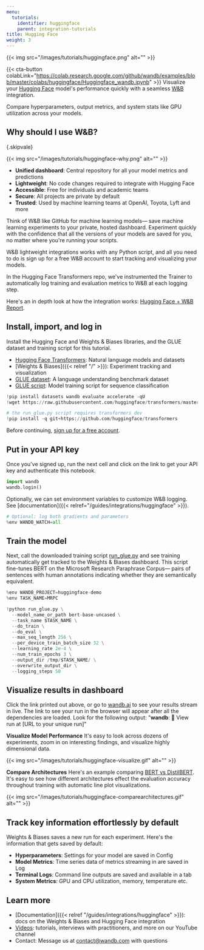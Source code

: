 ```yaml
---
menu:
  tutorials:
    identifier: huggingface
    parent: integration-tutorials
title: Hugging Face
weight: 3
---
```

{{< img src="/images/tutorials/huggingface.png" alt="" >}}

{{< cta-button colabLink="https://colab.research.google.com/github/wandb/examples/blob/master/colabs/huggingface/Huggingface_wandb.ipynb" >}}
Visualize your [Hugging Face](https://github.com/huggingface/transformers) model's performance quickly with a seamless [W&B](https://wandb.ai/site) integration.

Compare hyperparameters, output metrics, and system stats like GPU utilization across your models. 

## Why should I use W&B?
{.skipvale}

{{< img src="/images/tutorials/huggingface-why.png" alt="" >}}

- **Unified dashboard**: Central repository for all your model metrics and predictions
- **Lightweight**: No code changes required to integrate with Hugging Face
- **Accessible**: Free for individuals and academic teams
- **Secure**: All projects are private by default
- **Trusted**: Used by machine learning teams at OpenAI, Toyota, Lyft and more

Think of W&B like GitHub for machine learning models— save machine learning experiments to your private, hosted dashboard. Experiment quickly with the confidence that all the versions of your models are saved for you, no matter where you're running your scripts.

W&B lightweight integrations works with any Python script, and all you need to do is sign up for a free W&B account to start tracking and visualizing your models.

In the Hugging Face Transformers repo, we've instrumented the Trainer to automatically log training and evaluation metrics to W&B at each logging step.

Here's an in depth look at how the integration works: [Hugging Face + W&B Report](https://app.wandb.ai/jxmorris12/huggingface-demo/reports/Train-a-model-with-Hugging-Face-and-Weights-%26-Biases--VmlldzoxMDE2MTU).

## Install, import, and log in



Install the Hugging Face and Weights & Biases libraries, and the GLUE dataset and training script for this tutorial.
- [Hugging Face Transformers](https://github.com/huggingface/transformers): Natural language models and datasets
- [Weights & Biases]({{< relref "/" >}}): Experiment tracking and visualization
- [GLUE dataset](https://gluebenchmark.com/): A language understanding benchmark dataset
- [GLUE script](https://github.com/huggingface/transformers/blob/master/examples/run_glue.py): Model training script for sequence classification


```python
!pip install datasets wandb evaluate accelerate -qU
!wget https://raw.githubusercontent.com/huggingface/transformers/master/examples/pytorch/text-classification/run_glue.py
```


```python
# the run_glue.py script requires transformers dev
!pip install -q git+https://github.com/huggingface/transformers
```

Before continuing, [sign up for a free account](https://app.wandb.ai/login?signup=true).

## Put in your API key

Once you've signed up, run the next cell and click on the link to get your API key and authenticate this notebook.


```python
import wandb
wandb.login()
```

Optionally, we can set environment variables to customize W&B logging. See [documentation]({{< relref="/guides/integrations/huggingface" >}}).


```python
# Optional: log both gradients and parameters
%env WANDB_WATCH=all
```

## Train the model
Next, call the downloaded training script [run_glue.py](https://huggingface.co/transformers/examples.html#glue) and see training automatically get tracked to the Weights & Biases dashboard. This script fine-tunes BERT on the Microsoft Research Paraphrase Corpus— pairs of sentences with human annotations indicating whether they are semantically equivalent.


```python
%env WANDB_PROJECT=huggingface-demo
%env TASK_NAME=MRPC

!python run_glue.py \
  --model_name_or_path bert-base-uncased \
  --task_name $TASK_NAME \
  --do_train \
  --do_eval \
  --max_seq_length 256 \
  --per_device_train_batch_size 32 \
  --learning_rate 2e-4 \
  --num_train_epochs 3 \
  --output_dir /tmp/$TASK_NAME/ \
  --overwrite_output_dir \
  --logging_steps 50
```

##  Visualize results in dashboard
Click the link printed out above, or go to [wandb.ai](https://app.wandb.ai) to see your results stream in live. The link to see your run in the browser will appear after all the dependencies are loaded. Look for the following output: "**wandb**: 🚀 View run at [URL to your unique run]"

**Visualize Model Performance**
It's easy to look across dozens of experiments, zoom in on interesting findings, and visualize highly dimensional data.

{{< img src="/images/tutorials/huggingface-visualize.gif" alt="" >}}

**Compare Architectures**
Here's an example comparing [BERT vs DistilBERT](https://app.wandb.ai/jack-morris/david-vs-goliath/reports/Does-model-size-matter%3F-Comparing-BERT-and-DistilBERT-using-Sweeps--VmlldzoxMDUxNzU). It's easy to see how different architectures effect the evaluation accuracy throughout training with automatic line plot visualizations.

{{< img src="/images/tutorials/huggingface-comparearchitectures.gif" alt="" >}}

## Track key information effortlessly by default
Weights & Biases saves a new run for each experiment. Here's the information that gets saved by default:
- **Hyperparameters**: Settings for your model are saved in Config
- **Model Metrics**: Time series data of metrics streaming in are saved in Log
- **Terminal Logs**: Command line outputs are saved and available in a tab
- **System Metrics**: GPU and CPU utilization, memory, temperature etc.

## Learn more
- [Documentation]({{< relref "/guides/integrations/huggingface" >}}): docs on the Weights & Biases and Hugging Face integration
- [Videos](http://wandb.me/youtube): tutorials, interviews with practitioners, and more on our YouTube channel
- Contact: Message us at contact@wandb.com with questions